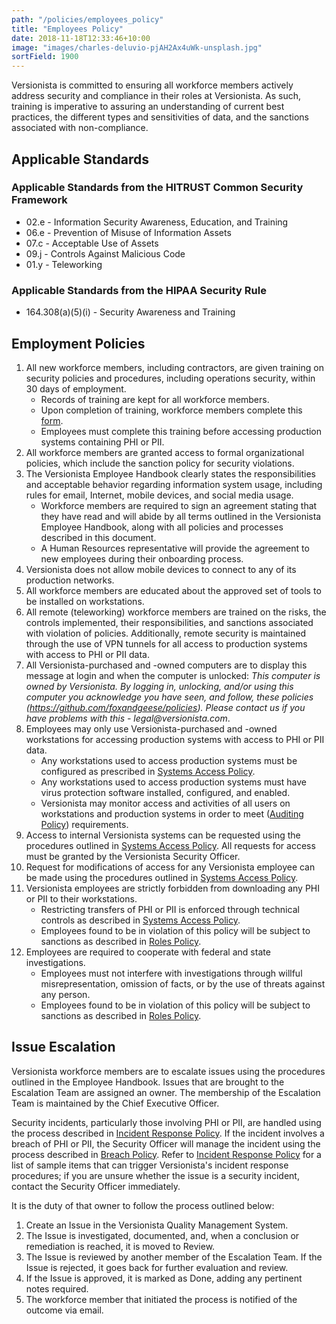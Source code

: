 ```yaml
---
path: "/policies/employees_policy"
title: "Employees Policy"
date: 2018-11-18T12:33:46+10:00
image: "images/charles-deluvio-pjAH2Ax4uWk-unsplash.jpg"
sortField: 1900
---
```


Versionista is committed to ensuring all workforce members actively address
security and compliance in their roles at Versionista. As such, training is
imperative to assuring an understanding of current best practices, the different
types and sensitivities of data, and the sanctions associated with
non-compliance.

## Applicable Standards

### Applicable Standards from the HITRUST Common Security Framework

- 02.e - Information Security Awareness, Education, and Training
- 06.e - Prevention of Misuse of Information Assets
- 07.c - Acceptable Use of Assets
- 09.j - Controls Against Malicious Code
- 01.y - Teleworking

### Applicable Standards from the HIPAA Security Rule

- 164.308(a)(5)(i) - Security Awareness and Training

## Employment Policies

1. All new workforce members, including contractors, are given training on
   security policies and procedures, including operations security, within 30
   days of employment.
   - Records of training are kept for all workforce members.
   - Upon completion of training, workforce members complete this
     [form](https://docs.google.com/a/catalyze.io/forms/d/1bmEK3TidACj6ForBqGMaINPjIckv9ht28rtkGEQsBGs/viewform?usp=send_form).
   - Employees must complete this training before accessing production systems
     containing PHI or PII.
2. All workforce members are granted access to formal organizational policies,
   which include the sanction policy for security violations.
3. The Versionista Employee Handbook clearly states the responsibilities and
   acceptable behavior regarding information system usage, including rules for
   email, Internet, mobile devices, and social media usage.
   - Workforce members are required to sign an agreement stating that they have
     read and will abide by all terms outlined in the Versionista Employee
     Handbook, along with all policies and processes described in this document.
   - A Human Resources representative will provide the agreement to new
     employees during their onboarding process.
4. Versionista does not allow mobile devices to connect to any of its production
   networks.
5. All workforce members are educated about the approved set of tools to be
   installed on workstations.
6. All remote (teleworking) workforce members are trained on the risks, the
   controls implemented, their responsibilities, and sanctions associated with
   violation of policies. Additionally, remote security is maintained through
   the use of VPN tunnels for all access to production systems with access to
   PHI or PII data.
7. All Versionista-purchased and -owned computers are to display this message at
   login and when the computer is unlocked: _This computer is owned by
   Versionista. By logging in, unlocking, and/or using this computer you
   acknowledge you have seen, and follow, these policies
   (https://github.com/foxandgeese/policies). Please contact us if you have
   problems with this - legal@versionista.com_.
8. Employees may only use Versionista-purchased and -owned workstations for
   accessing production systems with access to PHI or PII data.
   - Any workstations used to access production systems must be configured as
     prescribed in [Systems Access Policy](systems_access_policy).
   - Any workstations used to access production systems must have virus
     protection software installed, configured, and enabled.
   - Versionista may monitor access and activities of all users on workstations
     and production systems in order to meet
     ([Auditing Policy](auditing_policy)) requirements.
9. Access to internal Versionista systems can be requested using the procedures
   outlined in [Systems Access Policy](systems_access_policy). All requests for
   access must be granted by the Versionista Security Officer.
10. Request for modifications of access for any Versionista employee can be made
    using the procedures outlined in
    [Systems Access Policy](systems_access_policy).
11. Versionista employees are strictly forbidden from downloading any PHI or PII
    to their workstations.
    - Restricting transfers of PHI or PII is enforced through technical controls
      as described in [Systems Access Policy](systems_access_policy).
    - Employees found to be in violation of this policy will be subject to
      sanctions as described in [Roles Policy](roles_policy).
12. Employees are required to cooperate with federal and state investigations.
    - Employees must not interfere with investigations through willful
      misrepresentation, omission of facts, or by the use of threats against any
      person.
    - Employees found to be in violation of this policy will be subject to
      sanctions as described in [Roles Policy](roles_policy).

## Issue Escalation

Versionista workforce members are to escalate issues using the procedures
outlined in the Employee Handbook. Issues that are brought to the Escalation
Team are assigned an owner. The membership of the Escalation Team is maintained
by the Chief Executive Officer.

Security incidents, particularly those involving PHI or PII, are handled using
the process described in [Incident Response Policy](incident_response_policy).
If the incident involves a breach of PHI or PII, the Security Officer will
manage the incident using the process described in
[Breach Policy](breach_policy). Refer to
[Incident Response Policy](incident_response_policy) for a list of sample items
that can trigger Versionista's incident response procedures; if you are unsure
whether the issue is a security incident, contact the Security Officer
immediately.

It is the duty of that owner to follow the process outlined below:

1. Create an Issue in the Versionista Quality Management System.
2. The Issue is investigated, documented, and, when a conclusion or remediation
   is reached, it is moved to Review.
3. The Issue is reviewed by another member of the Escalation Team. If the Issue
   is rejected, it goes back for further evaluation and review.
4. If the Issue is approved, it is marked as Done, adding any pertinent notes
   required.
5. The workforce member that initiated the process is notified of the outcome
   via email.
